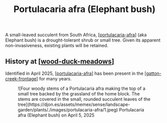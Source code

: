 ﻿---
backlinks:
- title: Portulacaria afra (Elephant bush)
  url: /memex/sense/landscape-garden/plants/portulacaria-afra.html
- title: Plants
  url: /memex/sense/landscape-garden/plants/plants.html
photos:
  1:
    date: 2025-04-05 11:40:38
    description: None
    filename: 76137AEE-EB24-4B5B-914C-2E3613C61A99.heic
    latitude: -27.53890833333333
    longitude: 152.05529716666666
    memexFilename: images/portulacaria-afra/1.jpeg
    title: None
tags:
- plant
- wood-duck-meadows
- bush
title: Portulacaria afra (Elephant bush)
type: plant
---
A small-leaved succulent from South Africa, [[portulacaria-afra]] (aka Elephant bush) is a drought-tolerant shrub or small tree. Given its apparent non-invasiveness, existing plants will be retained.

## History at [[wood-duck-meadows]]

Identified in April 2025, [[portulacaria-afra]] has been present in the [[gatton-creek-frontage]] for many years. 

<figure markdown>
![Four woody stems of a Portulacaria afra making the top of a small tree backed by the grassland of the home block. The stems are covered in the small, rounded succulent leaves of the tree](https://djon.es/assets/memex/sense/landscape-garden/plants/./images/portulacaria-afra/1.jpeg)
<caption>Portulacaria afra (Elephant bush) on April 5, 2025</caption>
</figure>

[//begin]: # "Autogenerated link references for markdown compatibility"
[portulacaria-afra]: portulacaria-afra "Portulacaria afra (Elephant bush)"
[wood-duck-meadows]: ../wood-duck-meadows "Wood duck meadows"
[gatton-creek-frontage]: ../gatton-creek-frontage "Gatton creek frontage"
[//end]: # "Autogenerated link references"
